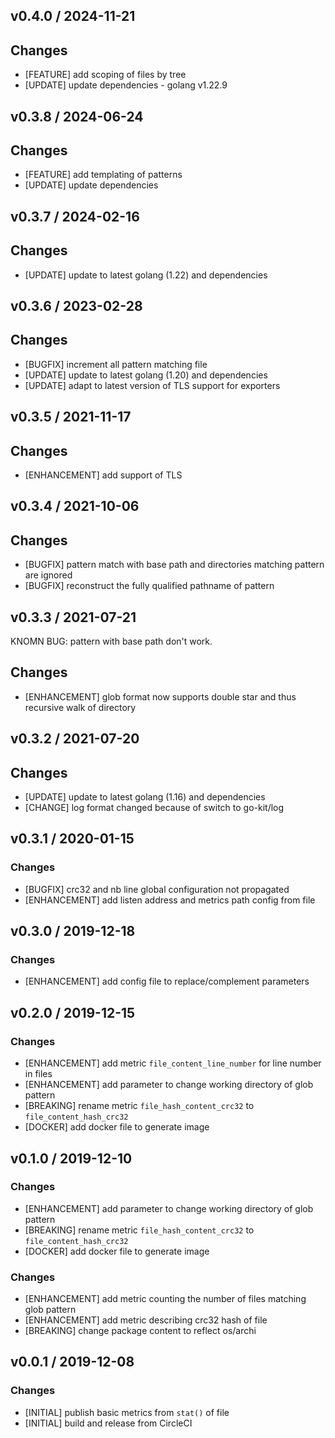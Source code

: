 ## v0.4.0 / 2024-11-21

## Changes

* [FEATURE] add scoping of files by tree
* [UPDATE] update dependencies - golang v1.22.9

## v0.3.8 / 2024-06-24

## Changes

* [FEATURE] add templating of patterns
* [UPDATE] update dependencies


## v0.3.7 / 2024-02-16

## Changes

* [UPDATE] update to latest golang (1.22) and dependencies


## v0.3.6 / 2023-02-28

## Changes

* [BUGFIX] increment all pattern matching file
* [UPDATE] update to latest golang (1.20) and dependencies
* [UPDATE] adapt to latest version of TLS support for exporters


## v0.3.5 / 2021-11-17

## Changes

* [ENHANCEMENT] add support of TLS


## v0.3.4 / 2021-10-06

## Changes

* [BUGFIX] pattern match with base path and directories matching pattern are ignored
* [BUGFIX] reconstruct the fully qualified pathname of pattern


## v0.3.3 / 2021-07-21

KNOMN BUG: pattern with base path don't work.

## Changes

* [ENHANCEMENT] glob format now supports double star and thus recursive walk of directory


## v0.3.2 / 2021-07-20

## Changes

* [UPDATE] update to latest golang (1.16) and dependencies
* [CHANGE] log format changed because of switch to go-kit/log


## v0.3.1 / 2020-01-15

### Changes

* [BUGFIX] crc32 and nb line global configuration not propagated
* [ENHANCEMENT] add listen address and metrics path config from file


## v0.3.0 / 2019-12-18

### Changes

* [ENHANCEMENT] add config file to replace/complement parameters


## v0.2.0 / 2019-12-15

### Changes

* [ENHANCEMENT] add metric `file_content_line_number` for line number in files
* [ENHANCEMENT] add parameter to change working directory of glob pattern
* [BREAKING] rename metric `file_hash_content_crc32` to `file_content_hash_crc32`
* [DOCKER] add docker file to generate image


## v0.1.0 / 2019-12-10

### Changes

* [ENHANCEMENT] add parameter to change working directory of glob pattern
* [BREAKING] rename metric `file_hash_content_crc32` to `file_content_hash_crc32`
* [DOCKER] add docker file to generate image

### Changes

* [ENHANCEMENT] add metric counting the number of files matching glob pattern
* [ENHANCEMENT] add metric describing crc32 hash of file
* [BREAKING] change package content to reflect os/archi


## v0.0.1 / 2019-12-08

### Changes

* [INITIAL] publish basic metrics from `stat()` of file
* [INITIAL] build and release from CircleCI

